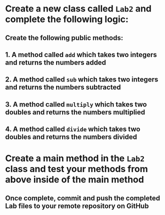 # Create a new class called `Lab2` and complete the following logic:

## Create the following public methods:

## 1. A method called `add` which takes two integers and returns the numbers added

## 2. A method called `sub` which takes two integers and returns the numbers subtracted

## 3. A method called `multiply` which takes two doubles and returns the numbers multiplied

## 4. A method called `divide` which takes two doubles and returns the numbers divided

# Create a main method in the `Lab2` class and test your methods from above inside of the main method

## Once complete, commit and push the completed Lab files to your remote repository on GitHub
